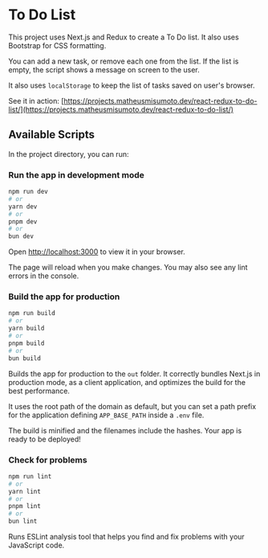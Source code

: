 # To Do List

This project uses Next.js and Redux to create a To Do list. It also uses Bootstrap for CSS formatting.

You can add a new task, or remove each one from the list. If the list is empty, the script shows a message on screen to the user.

It also uses ``localStorage`` to keep the list of tasks saved on user's browser.

See it in action: [https://projects.matheusmisumoto.dev/react-redux-to-do-list/](https://projects.matheusmisumoto.dev/react-redux-to-do-list/)

## Available Scripts

In the project directory, you can run:

### Run the app in development mode

```bash
npm run dev
# or
yarn dev
# or
pnpm dev
# or
bun dev
```

Open [http://localhost:3000](http://localhost:3000) to view it in your browser.

The page will reload when you make changes.
You may also see any lint errors in the console.

### Build the app for production

```bash
npm run build
# or
yarn build
# or
pnpm build
# or
bun build
```

Builds the app for production to the `out` folder.
It correctly bundles Next.js in production mode, as a client application, and optimizes the build for the best performance.

It uses the root path of the domain as default, but you can set a path prefix for the application defining `APP_BASE_PATH` inside a `.env` file.

The build is minified and the filenames include the hashes.
Your app is ready to be deployed!

### Check for problems

```bash
npm run lint
# or
yarn lint
# or
pnpm lint
# or
bun lint
```
Runs ESLint analysis tool that helps you find and fix problems with your JavaScript code.